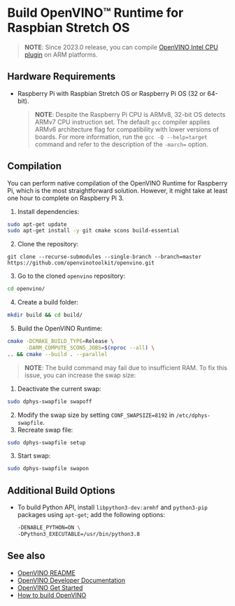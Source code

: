# Build OpenVINO™ Runtime for Raspbian Stretch OS

> **NOTE**: Since 2023.0 release, you can compile [OpenVINO Intel CPU plugin](https://github.com/openvinotoolkit/openvino/tree/master/src/plugins/intel_cpu) on ARM platforms.

## Hardware Requirements
* Raspberry Pi with Raspbian Stretch OS or Raspberry Pi OS (32 or 64-bit).

  > **NOTE**: Despite the Raspberry Pi CPU is ARMv8, 32-bit OS detects ARMv7 CPU instruction set. The default `gcc` compiler applies ARMv6 architecture flag for compatibility with lower versions of boards. For more information, run the `gcc -Q --help=target` command and refer to the description of the `-march=` option.

## Compilation
You can perform native compilation of the OpenVINO Runtime for Raspberry Pi, which is the most straightforward solution. However, it might take at least one hour to complete on Raspberry Pi 3.

1. Install dependencies:
  ```bash
  sudo apt-get update
  sudo apt-get install -y git cmake scons build-essential
  ```
2. Clone the repository:
```
git clone --recurse-submodules --single-branch --branch=master https://github.com/openvinotoolkit/openvino.git 
```
3. Go to the cloned `openvino` repository:

  ```bash
  cd openvino/
  ```
4. Create a build folder:

  ```bash
  mkdir build && cd build/
  ```
5. Build the OpenVINO Runtime:
  ```bash
  cmake -DCMAKE_BUILD_TYPE=Release \
        -DARM_COMPUTE_SCONS_JOBS=$(nproc --all) \
  .. && cmake --build . --parallel 
  ```

> **NOTE**: The build command may fail due to insufficient RAM. To fix this issue, you can increase the swap size:
1. Deactivate the current swap:
```bash
sudo dphys-swapfile swapoff
```
2. Modify the swap size by setting `CONF_SWAPSIZE=8192` in `/etc/dphys-swapfile`.
3. Recreate swap file:
```bash
sudo dphys-swapfile setup
```
3. Start swap:
```bash
sudo dphys-swapfile swapon
```

## Additional Build Options

- To build Python API, install `libpython3-dev:armhf` and `python3-pip`
  packages using `apt-get`; add the following options:
   ```sh
   -DENABLE_PYTHON=ON \
   -DPython3_EXECUTABLE=/usr/bin/python3.8
   ```

## See also

 * [OpenVINO README](../../README.md)
 * [OpenVINO Developer Documentation](index.md)
 * [OpenVINO Get Started](./get_started.md)
 * [How to build OpenVINO](build.md)

